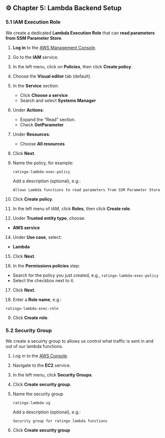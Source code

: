 ## ⚙️ Chapter 5: Lambda Backend Setup

### 5.1 IAM Execution Role

We create a dedicated **Lambda Execution Role** that can **read parameters from SSM Parameter Store**.

1. **Log in** to the [AWS Management Console](https://console.aws.amazon.com/).

2. Go to the **IAM** service.

3. In the left menu, click on **Policies**, then click **Create policy**.

4. Choose the **Visual editor** tab (default).

5. In the **Service** section:

   * Click **Choose a service**
   * Search and select **Systems Manager**

6. Under **Actions**:

   * Expand the “Read” section.
   * Check **GetParameter**

7. Under **Resources**:

   * Choose **All resources**

8. Click **Next**.

9. Name the policy, for example:

    ```
    ratingo-lambda-exec-policy
    ```

    Add a description (optional), e.g.:

    ```
    Allows Lambda functions to read parameters from SSM Parameter Store
    ```

11. Click **Create policy**.

12. In the left menu of IAM, click **Roles**, then click **Create role**.

13. Under **Trusted entity type**, choose:

   * **AWS service**

14. Under **Use case**, select:

   * **Lambda**

15. Click **Next**.

16. In the **Permissions policies** step:

   * Search for the policy you just created, e.g., `ratingo-lambda-exec-policy`
   * Select the checkbox next to it.

17. Click **Next**.


18. Enter a **Role name**, e.g.:

   ```
   ratingo-lambda-exec-role
   ```

9. Click **Create role**.


### 5.2 Security Group

We create a secuirty group to allows us control what traffic is sent in and out of our lambda functions.

1. Log in to the [AWS Console](https://console.aws.amazon.com/).

2. Navigate to the **EC2** service.

3. In the left menu, click **Security Groups**.

4. Click **Create security group**.

5. Name the security group

    ```
    ratingo-lambda-sg
    ```

    Add a description (optional), e.g.:

    ```
    Security group for ratingo lambda functions
    ```
6. Click **Create security group**